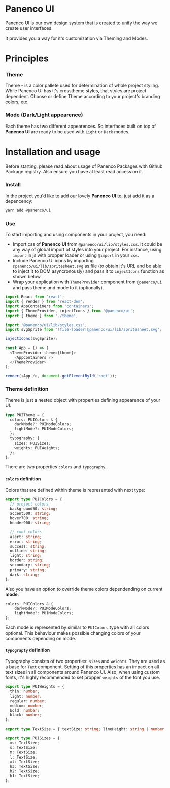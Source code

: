 # Panenco UI

Panenco UI is our own design system that is created to unify the way we create user interfaces.

It provides you a way for it's customization via Theming and Modes.

# Principles

### Theme

Theme - is a color pallete used for determination of whole project styling. While Panenco UI has it's crosstheme styles, that styles are project dependent. Choose or define Theme according to your project's branding colors, etc.

### Mode (Dark/Light appearence)

Each theme has two different appearences. So interfaces built on top of **Panenco UI** are ready to be used with `Light` or `Dark` modes.

# Installation and usage

Before starting, please read about usage of Panenco Packages with Github Package registry. Also ensure you have at least read access on it.

### Install

In the project you'd like to add our lovely **Panenco UI** to, just add it as a depencency:

```sh
yarn add @panenco/ui
```

### Use

To start importing and using components in your project, you need:

- Import css of **Panenco UI** from `@panenco/ui/lib/styles.css`. It could be any way of global import of styles into your project. For instance, using `import` in js with propper loader or using `@import` in your `css`.
- Include Panenco UI icons by importing `@panenco/ui/lib/spritesheet.svg` as file (to obtain it's URL and be able to inject it to DOM asyncronously) and pass it to `injectIcons` function as shown below.
- Wrap your application with `ThemeProvider` component from `@panenco/ui` and pass theme and mode to it (optionally).

```javascript
import React from 'react';
import { render } from 'react-dom';
import AppContainers from 'containers';
import { ThemeProvider, injectIcons } from '@panenco/ui';
import { theme } from './theme';

import '@panenco/ui/lib/styles.css';
import svgSprite from '!file-loader!@panenco/ui/lib/spritesheet.svg';

injectIcons(svgSprite);

const App = () => (
  <ThemeProvider theme={theme}>
    <AppContainers />
  </ThemeProvider>
);

render(<App />, document.getElementById('root'));
```

### Theme definition

Theme is just a nested object with properties defining appearence of your UI.

```typescript
type PUITheme = {
  colors: PUIColors & {
    darkMode?: PUIModeColors;
    lightMode?: PUIModeColors;
  };
  typography: {
    sizes: PUISizes;
    weights: PUIWeights;
  };
};
```

There are two properties `colors` and `typography`.

#### `colors` definition

Colors that are defined within theme is represented with next type:

```typescript
export type PUIColors = {
  // project colors
  background50: string;
  accent500: string;
  hover700: string;
  header900: string;

  // root colors
  alert: string;
  error: string;
  success: string;
  outline: string;
  light: string;
  border: string;
  secondary: string;
  primary: string;
  dark: string;
};
```

Also you have an option to override theme colors dependending on current **mode**.

```typescript
colors: PUIColors & {
    darkMode?: PUIModeColors;
    lightMode?: PUIModeColors;
};
```

Each mode is represented by similar to `PUIColors` type with all colors optional. This behaviour makes possible changing colors of your components depending on mode.

#### `typograpty` definition

Typography consists of two properties: `sizes` and `weights`. They are used as a base for `Text` component. Setting of this properties has an impact on all text sizes in all components around Panenco UI. Also, when using custom fonts, it's highly recommended to set propper `weights` of the font you use.

```typescript
export type PUIWeights = {
  thin: number;
  light: number;
  regular: number;
  medium: number;
  bold: number;
  black: number;
};

export type TextSize = { textSize: string; lineHeight: string | number };

export type PUISizes = {
  xs: TextSize;
  s: TextSize;
  m: TextSize;
  l: TextSize;
  xl: TextSize;
  h3: TextSize;
  h2: TextSize;
  h1: TextSize;
};
```
